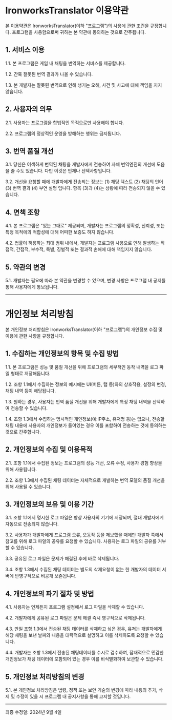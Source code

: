 # **IronworksTranslator 이용약관**

본 이용약관은 IronworksTranslator(이하 "프로그램")의 사용에 관한 조건을 규정합니다. 프로그램을 사용함으로써 귀하는 본 약관에 동의하는 것으로 간주됩니다.

## **1. 서비스 이용**

1.1. 본 프로그램은 게임 내 채팅을 번역하는 서비스를 제공합니다.

1.2. 간혹 잘못된 번역 결과가 나올 수 있습니다.

1.3. 본 개발자는 잘못된 번역으로 인해 생기는 오해, 사건 및 사고에 대해 책임을 지지 않습니다.

## **2. 사용자의 의무**

2.1. 사용자는 프로그램을 합법적인 목적으로만 사용해야 합니다.

2.2. 프로그램의 정상적인 운영을 방해하는 행위는 금지됩니다.

## **3. 번역 품질 개선**

3.1. 당신은 어색하게 번역된 채팅을 개발자에게 전송하여 자체 번역엔진의 개선에 도움을 줄 수도 있습니다. 다만 이것은 언제나 선택사항입니다.

3.2. 개선을 요청할 때에 개발자에게 전송되는 정보는 (1) 채팅 텍스트 (2) 채팅의 언어 (3) 번역 결과 (4) 부연 설명 입니다. 항목 (3)과 (4)는 상황에 따라 전송되지 않을 수 있습니다.

## **4. 면책 조항**

4.1. 본 프로그램은 "있는 그대로" 제공되며, 개발자는 프로그램의 정확성, 신뢰성, 또는 특정 목적에의 적합성에 대해 어떠한 보증도 하지 않습니다.

4.2. 법률이 허용하는 최대 범위 내에서, 개발자는 프로그램 사용으로 인해 발생하는 직접적, 간접적, 부수적, 특별, 징벌적 또는 결과적 손해에 대해 책임지지 않습니다.

## **5. 약관의 변경**

5.1. 개발자는 필요에 따라 본 약관을 변경할 수 있으며, 변경 사항은 프로그램 내 공지를 통해 사용자에게 통보됩니다.

---

# **개인정보 처리방침**

본 개인정보 처리방침은 IronworksTranslator(이하 "프로그램")의 개인정보 수집 및 이용에 관한 사항을 규정합니다.

## **1. 수집하는 개인정보의 항목 및 수집 방법**

1.1. 본 프로그램은 성능 및 품질 개선을 위해 프로그램의 세부적인 동작 내역을 로그 파일 형태로 저장해둡니다.

1.2. 조항 1.1에서 수집하는 정보의 예시에는 UI(버튼, 탭 등)와의 상호작용, 설정의 변경, 채팅 내역 등이 해당됩니다.

1.3. 원하는 경우, 사용자는 번역 품질 개선을 위해 개발자에게 특정 채팅 내역을 선택하여 전송할 수 있습니다.

1.4. 조항 1.3에서 수집하는 명시적인 개인정보(예:IP주소, 유저명 등)는 없으나, 전송할 채팅 내용에 사용자의 개인정보가 들어있는 경우 이를 포함하여 전송하는 것에 동의하는 것으로 간주합니다.

## **2. 개인정보의 수집 및 이용목적**

2.1. 조항 1.1에서 수집된 정보는 프로그램의 성능 개선, 오류 수정, 사용자 경험 향상을 위해 사용됩니다.

2.2. 조항 1.3에서 수집된 채팅 데이터는 자체적으로 개발하는 번역 모델의 품질 개선을 위해 사용될 수 있습니다.

## **3. 개인정보의 보유 및 이용 기간**

3.1. 조항 1.1에서 명시한 로그 파일은 항상 사용자의 기기에 저장되며, 절대 개발자에게 자동으로 전송되지 않습니다.

3.2. 사용자가 개발자에게 프로그램 오류, 오동작 등을 제보했을 때에만 개발자 쪽에서 참고를 위해 로그 파일의 공유를 요청할 수 있습니다. 사용자는 로그 파일의 공유를 거부할 수 있습니다.

3.3. 공유된 로그 파일은 문제가 해결된 후에 바로 삭제됩니다.

3.4. 조항 1.3에서 수집된 채팅 데이터는 별도의 삭제요청이 없는 한 개발자의 데이터 서버에 반영구적으로 비공개 보존됩니다.

## **4. 개인정보의 파기 절차 및 방법**

4.1. 사용자는 언제든지 프로그램 설정에서 로그 파일을 삭제할 수 있습니다.

4.2. 개발자에게 공유된 로그 파일은 문제 해결 즉시 영구적으로 삭제됩니다.

4.3. 만일 조항 1.3에서 전송된 채팅 데이터를 삭제하고 싶은 경우, 유저는 개발자에게 해당 채팅을 보낸 날짜와 내용을 대략적으로 설명하고 이를 삭제하도록 요청할 수 있습니다.

4.4. 개발자는 조항 1.3에서 전송된 채팅데이터를 수시로 검수하여, 잠재적으로 민감한 개인정보가 채팅 데이터에 포함되어 있는 경우 이를  비식별화하여 보관할 수 있습니다.

## **5. 개인정보 처리방침의 변경**

5.1. 본 개인정보 처리방침은 법령, 정책 또는 보안 기술의 변경에 따라 내용의 추가, 삭제 및 수정이 있을 시 프로그램 내 공지사항을 통해 고지할 것입니다.

---

최종 수정일: 2024년 9월 4일
